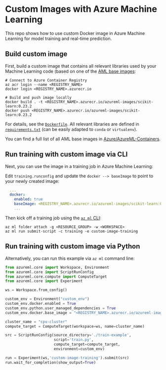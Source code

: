 
# Custom Images with Azure Machine Learning

This repo shows how to use custom Docker image in Azure Machine Learning for model training and real-time prediction.

## Build custom image

First, build a custom image that contains all relevant libraries used by your Machine Learning code (based on one of the [AML base images](https://github.com/Azure/AzureML-Containers):

```console
# Connect to Azure Container Registry
az acr login --name <REGISTRY_NAME>
docker login <REGISTRY_NAME>.azurecr.io

# Build and push image locally
docker build . -t <REGISTRY_NAME>.azurecr.io/azureml-images/scikit-learn:0.23.2
docker push <REGISTRY_NAME>.azurecr.io/azureml-images/scikit-learn:0.23.2
```

For details, see the [`Dockerfile`](Dockerfile). All relevant libraries are defined in [`requirements.txt`](requirements.txt) (can be easily adapted to `conda` or `virtualenv`).

You can find a full list of all AML base images in [Azure/AzureML-Containers](https://github.com/Azure/AzureML-Containers).

## Run training with custom image via CLI

Next, you can use the image in a training job in Azure Machine Learning:

Edit `training.runconfig` and update the `docker --> baseImage` to point to your newly created image:

```yaml
  ...
  docker:
    enabled: true
    baseImage: <REGISTRY_NAME>.azurecr.io/azureml-images/scikit-learn:0.23.2
    ...
```

Then kick off a training job using the [`az ml` CLI](https://docs.microsoft.com/en-us/azure/machine-learning/reference-azure-machine-learning-cli):

```console
az ml folder attach -g <RESOURCE_GROUP> -w <WORKSPACE>
az ml run submit-script -c training -e custom-image-training
```

## Run training with custom image via Python

Alternatively, you can run this example via `az ml` command line:

```python
from azureml.core import Workspace, Environment
from azureml.core import ScriptRunConfig
from azureml.core.compute import ComputeTarget
from azureml.core import Experiment

ws = Workspace.from_config()

custom_env = Environment("custom_env")
custom_env.docker.enabled = True
custom_env.python.user_managed_dependencies = True
custom_env.docker.base_image = "<REGISTRY_NAME>.azurecr.io/azureml-images/scikit-learn:0.23.2"

cluster_name = "cpu-cluster"
compute_target = ComputeTarget(workspace=ws, name=cluster_name)

src = ScriptRunConfig(source_directory='./train-example',
                      script='train.py',
                      compute_target=compute_target,
                      environment=custom_env)

run = Experiment(ws,'custom-image-training').submit(src)
run.wait_for_completion(show_output=True)
```

